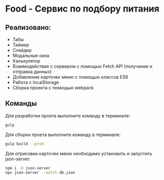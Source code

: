 # Food - Сервис по подбору питания

## Реализовано:

- Табы
- Таймер
- Слайдер
- Модальные окна
- Калькулятор
- Взаимодействие с сервером с помощью Fetch API (получание и отправка данных)
- Добавление карточек меню с помощью классов ES6
- Работа с localStorage
- Сборка проекта с помощью webpack

## Команды

Для разработки проета выполните команду в терминале:

```sh
gulp
```

Для сборки проета выполните команду в терминале:

```sh
gulp build --prod
```

Для отрисовки карточек меню необходимо установить и запустить json-server:

```sh
npm i -D json-server
npx json-server --watch db.json
```